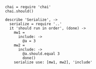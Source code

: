     chai = require 'chai'
    chai.should()

    describe 'Serialize', ->
      serialize = require '..'
      it 'should run in order', (done) ->
        mw1 = 
          include: ->
            @a = 3
        mw2 =
          include: ->
            @a.should.equal 3
            done()
        serialize use: [mw1, mw2], 'include'
